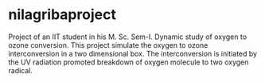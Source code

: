 # nilagribaproject
Project of an IIT student in his M. Sc. Sem-I. Dynamic study of oxygen to ozone conversion.
This project simulate the oxygen to ozone interconversion in a two dimensional box. The interconversion is initiated by the UV radiation promoted breakdown of
oxygen molecule to two oxygen radical.
